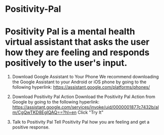 # Positivity-Pal

# Positivity Pal is a mental health virtual assistant that asks the user how they are feeling and responds positively to the user's input.

1. Download Google Assistant to Your Phone
We recommend downloading the Google Assistant to your Android or iOS phone by going to the following hyperlink: https://assistant.google.com/platforms/phones/

2. Download Positivity Pal Action
Download the Positivity Pal Action from Google by going to the following hyperlink: https://assistant.google.com/services/invoke/uid/0000001877c7432b/alm/CgQwTKD8EgIQAQ==?hl=en Click "Try It"

3. Talk to Positivity Pal
Tell Positivity Pal how you are feeling and get a positive response.
